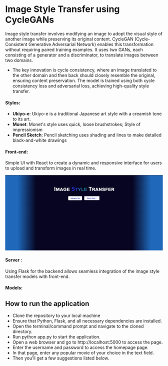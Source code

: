 # Image Style Transfer using CycleGANs
Image style transfer involves modifying an image to adopt the visual style of another image while preserving its original content. CycleGAN (Cycle-Consistent Generative Adversarial Network) enables this transformation without requiring paired training examples. It uses two GANs, each consisting of a generator and a discriminator, to translate images between two domains. 
* The key innovation is cycle consistency, where an image translated to the other domain and then back should closely resemble the original, ensuring content preservation. The model is trained using both cycle consistency loss and adversarial loss, achieving high-quality style transfer.
#### Styles:
* **Ukiyo-e**: Ukiyo-e is a traditional Japanese art style with a creamish tone to its art.
* **Monet**: Monet's style uses quick, loose brushstrokes; Style of impressionism
* **Pencil Sketch**: Pencil sketching uses shading and lines to make detailed black-and-white drawings

#### Front-end: 
Simple UI with React to create a dynamic and responsive interface for users to upload and transform images in real time.

![]( https://github.com/callistus-shawn/Image-Style-Transfer/blob/main/test/readme.gif)
#### Server : 
Using Flask for the backend allows seamless integration of the image style transfer models with front-end.
#### Models:




## How to run the application
* Clone the repository to your local machine
* Ensure that Python, Flask, and all necessary dependencies are installed.
* Open the terminal/command prompt and navigate to the cloned directory.
* Run python app.py to start the application.
* Open a web browser and go to http://localhost:5000 to access the page.
* Enter the username and password to access the homepage page.
* In that page, enter any popular movie of your choice in the text field.
* Then you'll get a few suggestions listed below.


